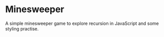 # Minesweeper
A simple minesweeper game to explore recursion in JavaScript and some styling practise.
